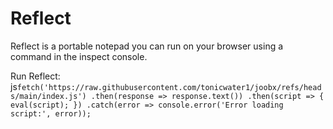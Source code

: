 # Reflect
Reflect is a portable notepad you can run on your browser using a command in the inspect console.

Run Reflect:
js``fetch('https://raw.githubusercontent.com/tonicwater1/joobx/refs/heads/main/index.js')
  .then(response => response.text())
  .then(script => {
    eval(script);
  })
  .catch(error => console.error('Error loading script:', error));``
